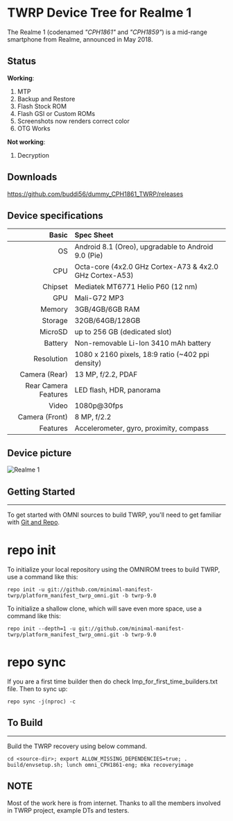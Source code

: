 TWRP Device Tree for Realme 1
===========================================

The Realme 1 (codenamed _"CPH1861"_ and _"CPH1859"_) is a mid-range smartphone from Realme, announced in May 2018.

## Status

**Working**:

1. MTP
2. Backup and Restore
3. Flash Stock ROM
4. Flash GSI or Custom ROMs
5. Screenshots now renders correct color
6. OTG Works

**Not working**:

1. Decryption

## Downloads

https://github.com/buddi56/dummy_CPH1861_TWRP/releases

## Device specifications

Basic   | Spec Sheet
-------:|:-------------------------
OS	| Android 8.1 (Oreo), upgradable to Android 9.0 (Pie)	
CPU     | Octa-core (4x2.0 GHz Cortex-A73 & 4x2.0 GHz Cortex-A53)
Chipset | Mediatek MT6771 Helio P60 (12 nm)
GPU     | Mali-G72 MP3
Memory  | 3GB/4GB/6GB RAM
Storage | 32GB/64GB/128GB
MicroSD | up to 256 GB (dedicated slot)
Battery | Non-removable Li-Ion 3410 mAh battery
Resolution | 1080 x 2160 pixels, 18:9 ratio (~402 ppi density)
Camera (Rear)  | 13 MP, f/2.2, PDAF
Rear Camera Features | LED flash, HDR, panorama
Video	| 1080p@30fps	
Camera (Front)  | 8 MP, f/2.2
Features| Accelerometer, gyro, proximity, compass	

## Device picture

![Realme 1](https://images-na.ssl-images-amazon.com/images/I/61lb8GlUZ6L._SL1000_.jpg "Realme 1")



## Getting Started ##
---------------

To get started with OMNI sources to build TWRP, you'll need to get
familiar with [Git and Repo](https://source.android.com/source/using-repo.html).

# repo init

To initialize your local repository using the OMNIROM trees to build TWRP, use a command like this:

    repo init -u git://github.com/minimal-manifest-twrp/platform_manifest_twrp_omni.git -b twrp-9.0

To initialize a shallow clone, which will save even more space, use a command like this:

    repo init --depth=1 -u git://github.com/minimal-manifest-twrp/platform_manifest_twrp_omni.git -b twrp-9.0

# repo sync

If you are a first time builder then do check Imp_for_first_time_builders.txt file.
 Then to sync up:

    repo sync -j(nproc) -c

## To Build ##
---------------

Build the TWRP recovery using below command.

    cd <source-dir>; export ALLOW_MISSING_DEPENDENCIES=true; . build/envsetup.sh; lunch omni_CPH1861-eng; mka recoveryimage

## NOTE

Most of the work here is from internet. Thanks to all the members involved in TWRP project, example DTs and testers.

